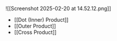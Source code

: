 ![[Screenshot 2025-02-20 at 14.52.12.png]]


- [[Dot (Inner) Product]]
- [[Outer Product]]
- [[Cross Product]]